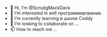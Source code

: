 - 👋 Hi, I’m @ScrudgMackDack
- 👀 I’m interested in веб программирование.
- 🌱 I’m currently learning  в школе Coddy
- 💞️ I’m looking to collaborate on ...
- 📫 How to reach me ...

<!---
ScrudgMackDack/ScrudgMackDack is a ✨ special ✨ repository because its `README.md` (this file) appears on your GitHub profile.
You can click the Preview link to take a look at your changes.
--->

